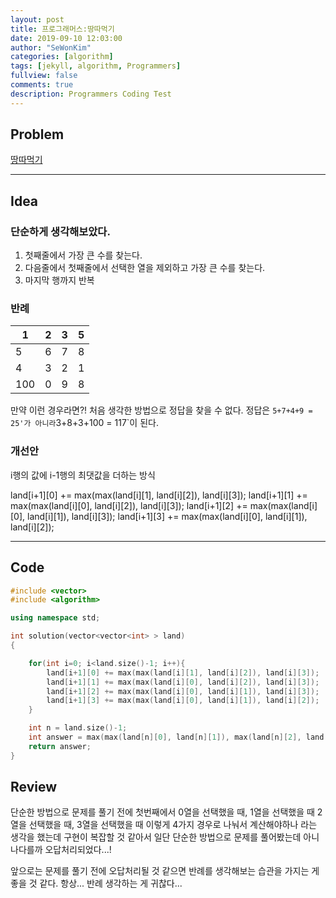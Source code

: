 ```yaml
---
layout: post
title: 프로그래머스:땅따먹기
date: 2019-09-10 12:03:00
author: "SeWonKim"
categories: [algorithm]
tags: [jekyll, algorithm, Programmers]
fullview: false
comments: true
description: Programmers Coding Test
---
```


## Problem

[땅따먹기](https://programmers.co.kr/learn/courses/30/lessons/12913)

---

## Idea

### 단순하게 생각해보았다.

1. 첫째줄에서 가장 큰 수를 찾는다.
2. 다음줄에서 첫째줄에서 선택한 열을 제외하고 가장 큰 수를 찾는다.
3. 마지막 행까지 반복

### 반례

| 1   | 2   | 3   | 5   |
| --- | --- | --- | --- |
| 5   | 6   | 7   | 8   |
| 4   | 3   | 2   | 1   |
| 100 | 0   | 9   | 8   |

만약 이런 경우라면?! 처음 생각한 방법으로 정답을 찾을 수 없다.
정답은 `5+7+4+9 = 25'가 아니라`3+8+3+100 = 117`이 된다.

### 개선안

i행의 값에 i-1행의 최댓값을 더하는 방식

land[i+1][0] += max(max(land[i][1], land[i][2]), land[i][3]);
land[i+1][1] += max(max(land[i][0], land[i][2]), land[i][3]);
land[i+1][2] += max(max(land[i][0], land[i][1]), land[i][3]);
land[i+1][3] += max(max(land[i][0], land[i][1]), land[i][2]);

---

## Code

```cpp
#include <vector>
#include <algorithm>

using namespace std;

int solution(vector<vector<int> > land)
{

    for(int i=0; i<land.size()-1; i++){
        land[i+1][0] += max(max(land[i][1], land[i][2]), land[i][3]);
        land[i+1][1] += max(max(land[i][0], land[i][2]), land[i][3]);
        land[i+1][2] += max(max(land[i][0], land[i][1]), land[i][3]);
        land[i+1][3] += max(max(land[i][0], land[i][1]), land[i][2]);
    }

    int n = land.size()-1;
    int answer = max(max(land[n][0], land[n][1]), max(land[n][2], land[n][3]));
    return answer;
}
```

## Review

단순한 방법으로 문제를 풀기 전에 첫번째에서 0열을 선택했을 때, 1열을 선택했을 때 2열을 선택했을 때, 3열을 선택했을 때 이렇게 4가지 경우로 나눠서 계산해야하나 라는 생각을 했는데
구현이 복잡할 것 같아서 일단 단순한 방법으로 문제를 풀어봤는데 아니나다를까 오답처리되었다...!

앞으로는 문제를 풀기 전에 오답처리될 것 같으면 반례를 생각해보는 습관을 가지는 게 좋을 것 같다. 항상... 반례 생각하는 게 귀찮다...
